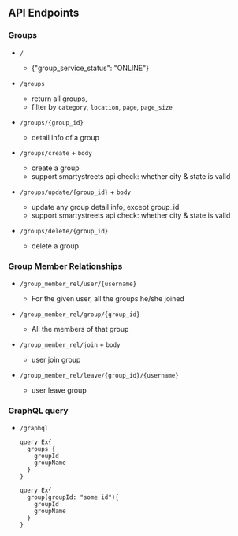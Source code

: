 
## API Endpoints
### Groups
- `/`
  -  {"group_service_status": "ONLINE"}

- `/groups`
  - return all groups,
  - filter by `category`, `location`, `page`, `page_size`

- `/groups/{group_id}`
  - detail info of a group

- `/groups/create` + `body`
  - create a group
  - support smartystreets api check: whether city & state is valid

- `/groups/update/{group_id}` + `body`
  - update any group detail info, except group_id
  - support smartystreets api check: whether city & state is valid
 
- `/groups/delete/{group_id}`
  - delete a group

### Group Member Relationships
- `/group_member_rel/user/{username}`
  - For the given user, all the groups he/she joined

- `/group_member_rel/group/{group_id}`
  - All the members of that group
 
- `/group_member_rel/join` + `body`
  - user join group

- `/group_member_rel/leave/{group_id}/{username}`
  - user leave group

### GraphQL query
- `/graphql`
  ```
  query Ex{
    groups {
      groupId
      groupName
    }
  }
  ```
  ```
  query Ex{
    group(groupId: "some id"){
      groupId
      groupName
    }
  }
  ```
